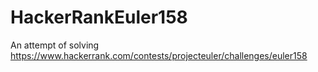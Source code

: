 # HackerRankEuler158

An attempt of solving https://www.hackerrank.com/contests/projecteuler/challenges/euler158 
